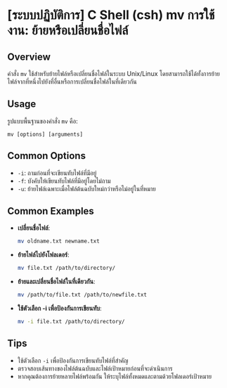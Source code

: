 # [ระบบปฏิบัติการ] C Shell (csh) mv การใช้งาน: ย้ายหรือเปลี่ยนชื่อไฟล์

## Overview
คำสั่ง `mv` ใช้สำหรับย้ายไฟล์หรือเปลี่ยนชื่อไฟล์ในระบบ Unix/Linux โดยสามารถใช้ได้ทั้งการย้ายไฟล์จากที่หนึ่งไปยังที่อื่นหรือการเปลี่ยนชื่อไฟล์ในที่เดียวกัน

## Usage
รูปแบบพื้นฐานของคำสั่ง `mv` คือ:

```
mv [options] [arguments]
```

## Common Options
- `-i`: ถามก่อนที่จะเขียนทับไฟล์ที่มีอยู่
- `-f`: บังคับให้เขียนทับไฟล์ที่มีอยู่โดยไม่ถาม
- `-u`: ย้ายไฟล์เฉพาะเมื่อไฟล์ต้นฉบับใหม่กว่าหรือไม่อยู่ในที่หมาย

## Common Examples
- **เปลี่ยนชื่อไฟล์**:
  ```bash
  mv oldname.txt newname.txt
  ```

- **ย้ายไฟล์ไปยังโฟลเดอร์**:
  ```bash
  mv file.txt /path/to/directory/
  ```

- **ย้ายและเปลี่ยนชื่อไฟล์ในที่เดียวกัน**:
  ```bash
  mv /path/to/file.txt /path/to/newfile.txt
  ```

- **ใช้ตัวเลือก -i เพื่อป้องกันการเขียนทับ**:
  ```bash
  mv -i file.txt /path/to/directory/
  ```

## Tips
- ใช้ตัวเลือก `-i` เพื่อป้องกันการเขียนทับไฟล์ที่สำคัญ
- ตรวจสอบเส้นทางของไฟล์ต้นฉบับและไฟล์เป้าหมายก่อนที่จะดำเนินการ
- หากคุณต้องการย้ายหลายไฟล์พร้อมกัน ให้ระบุไฟล์ทั้งหมดและตามด้วยโฟลเดอร์เป้าหมาย
